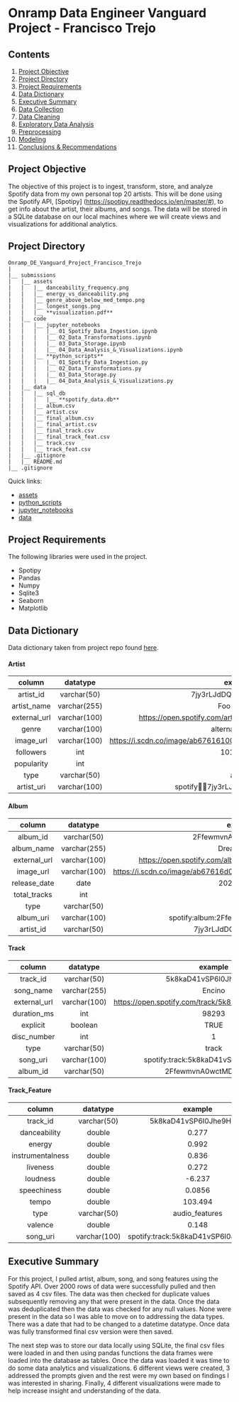 # Onramp Data Engineer Vanguard Project - Francisco Trejo

## Contents

1. [Project Objective](#Project-Objective)
2. [Project Directory](#Project-Directory)
3. [Project Requirements](#Project-Requirements)
4. [Data Dictionary](#Data-Dictionary)
5. [Executive Summary](#Executive-Summary)
6. [Data Collection](#Data-Collection)
7. [Data Cleaning](#Data-Cleaning)
8. [Exploratory Data Analysis](#Exploratory-Data-Analysis)
9. [Preprocessing](#Preprocessing)
10. [Modeling](#Modeling)
11. [Conclusions & Recommendations](#Conclusions--Recommendations)

## Project Objective

The objective of this project is to ingest, transform, store, and analyze Spotify data from my own personal top 20 artists. This will be done using the Spotify API, [Spotipy] (https://spotipy.readthedocs.io/en/master/#), to get info about the artist, their albums, and songs. The data will be stored in a SQLite database on our local machines where we will create views and visualizations for additional analytics.


## Project Directory
```
Onramp_DE_Vanguard_Project_Francisco_Trejo
|
|__ submissions
|   |__ assets
|   |   |__ danceability_frequency.png
|   |   |__ energy_vs_danceability.png
|   |   |__ genre_above_below_med_tempo.png
|   |   |__ longest_songs.png
|   |   |__ **visualization.pdf**
|   |__ code
|   |   |__ jupyter_notebooks
|   |   |   |__ 01_Spotify_Data_Ingestion.ipynb
|   |   |   |__ 02_Data_Transformations.ipynb
|   |   |   |__ 03_Data_Storage.ipynb
|   |   |   |__ 04_Data_Analysis_&_Visualizations.ipynb
|   |   |__ **python_scripts**
|   |   |   |__ 01_Spotify_Data_Ingestion.py
|   |   |   |__ 02_Data_Transformations.py
|   |   |   |__ 03_Data_Storage.py
|   |   |   |__ 04_Data_Analysis_&_Visualizations.py
|   |__ data
|   |   |__ sql_db
|   |   |   |__ **spotify_data.db**
|   |   |__ album.csv
|   |   |__ artist.csv
|   |   |__ final_album.csv
|   |   |__ final_artist.csv
|   |   |__ final_track.csv
|   |   |__ final_track_feat.csv
|   |   |__ track.csv
|   |   |__ track_feat.csv
|   |__ .gitignore
|   |__ README.md
|__ .gitignore
```
Quick links:
- [assets](./assets)
- [python_scripts](./code/python_scripts)
- [jupyter_notebooks](./code/jupyter_notebooks)
- [data](./data)

## Project Requirements
The following libraries were used in the project.
- Spotipy
- Pandas
- Numpy
- Sqlite3
- Seaborn
- Matplotlib

## Data Dictionary

Data dictionary taken from project repo found [here](https://github.com/onramp-io/vanguard_de_project).
#### Artist

|    column    |   datatype   |                              example                             |
|:------------:|:------------:|:----------------------------------------------------------------:|
|   artist_id  |  varchar(50) |                      7jy3rLJdDQY21OgRLCZ9sD                      |
|  artist_name | varchar(255) |                           Foo Fighters                           |
| external_url | varchar(100) |      https://open.spotify.com/artist/7jy3rLJdDQY21OgRLCZ9sD      |
|     genre    | varchar(100) |                         alternative metal                        |
|   image_url  | varchar(100) | https://i.scdn.co/image/ab6761610000e5eb9a43b87b50cd3d03544bb3e5 |
|   followers  |      int     |                             10156976                             |
|  popularity  |      int     |                                77                                |
|     type     |  varchar(50) |                              artist                              |
|  artist_uri  | varchar(100) |               spotify:artist:7jy3rLJdDQY21OgRLCZ9sD              |

#### Album

|    column    |   datatype   |                              example                             |
|:------------:|:------------:|:----------------------------------------------------------------:|
|   album_id   |  varchar(50) |                      2FfewmvnA0wctMD64KjOxP                      |
|  album_name  | varchar(255) |                            Dream Widow                           |
| external_url | varchar(100) |       https://open.spotify.com/album/2FfewmvnA0wctMD64KjOxP      |
|   image_url  | varchar(100) | https://i.scdn.co/image/ab67616d0000b273a57abaeb967f055948170bd6 |
| release_date |     date     |                            2022-03-25                            |
| total_tracks |      int     |                                 8                                |
|     type     |  varchar(50) |                               album                              |
|   album_uri  | varchar(100) |               spotify:album:2FfewmvnA0wctMD64KjOxP               |
|   artist_id  |  varchar(50) |                      7jy3rLJdDQY21OgRLCZ9sD                      |

#### Track
|    column    |   datatype   |                        example                        |
|:------------:|:------------:|:-----------------------------------------------------:|
|   track_id   |  varchar(50) |                 5k8kaD41vSP6l0Jhe9HzmY                |
| song_name    | varchar(255) |                         Encino                        |
| external_url | varchar(100) | https://open.spotify.com/track/5k8kaD41vSP6l0Jhe9HzmY |
|  duration_ms |      int     |                         98293                         |
|   explicit   |    boolean   |                          TRUE                         |
|  disc_number |      int     |                           1                           |
|     type     |  varchar(50) |                         track                         |
|   song_uri   | varchar(100) |          spotify:track:5k8kaD41vSP6l0Jhe9HzmY         |
|   album_id   |  varchar(50) |                 2FfewmvnA0wctMD64KjOxP                |

#### Track_Feature
|      column      |   datatype   |                example               |
|:----------------:|:------------:|:------------------------------------:|
|     track_id     |  varchar(50) |        5k8kaD41vSP6l0Jhe9HzmY        |
|   danceability   |    double    |                 0.277                |
|      energy      |    double    |                 0.992                |
| instrumentalness |    double    |                 0.836                |
|     liveness     |    double    |                 0.272                |
|     loudness     |    double    |                -6.237                |
|    speechiness   |    double    |                0.0856                |
|       tempo      |    double    |                103.494               |
|       type       |  varchar(50) |            audio_features            |
|      valence     |    double    |                 0.148                |
|     song_uri     | varchar(100) | spotify:track:5k8kaD41vSP6l0Jhe9HzmY |

## Executive Summary
For this project, I pulled artist, album, song, and song features using the Spotify API. Over 2000 rows of data were successfully pulled and then saved as 4 csv files. The data was then checked for duplicate values subsequently removing any that were present in the data. Once the data was deduplicated then the data was checked for any null values. None were present in the data so I was able to move on to addressing the data types. There was a date that had to be changed to a datetime datatype. Once data was fully transformed final csv version were then saved.

The next step was to store our data locally using SQLite, the final csv files were loaded in and then using pandas functions the data frames were loaded into the database as tables. Once the data was loaded it was time to do some data analytics and visualizations. 6 different views were created, 3 addressed the prompts given and the rest were my own based on findings I was interested in sharing. Finally, 4 different visualizations were made to help increase insight and understanding of the data.